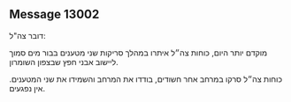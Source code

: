 ## Message 13002

דובר צה"ל: 

מוקדם יותר היום, כוחות צה״ל איתרו במהלך סריקות שני מטענים בבור מים סמוך ליישוב אבני חפץ שבצפון השומרון.

כוחות צה״ל סרקו במרחב אחר חשודים, בודדו את המרחב והשמידו את שני המטענים. אין נפגעים.

